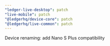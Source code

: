```yaml
---
"ledger-live-desktop": patch
"live-mobile": patch
"@ledgerhq/device-core": patch
"@ledgerhq/live-common": patch
---
```


Device renaming: add Nano S Plus compatibility
